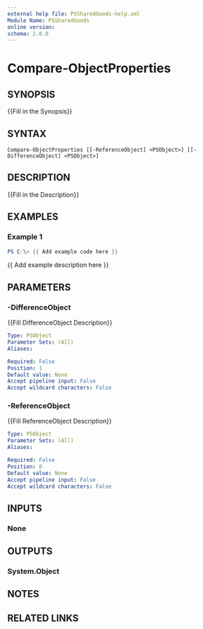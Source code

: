 ```yaml
---
external help file: PSSharedGoods-help.xml
Module Name: PSSharedGoods
online version:
schema: 2.0.0
---
```


# Compare-ObjectProperties

## SYNOPSIS
{{Fill in the Synopsis}}

## SYNTAX

```
Compare-ObjectProperties [[-ReferenceObject] <PSObject>] [[-DifferenceObject] <PSObject>]
```

## DESCRIPTION
{{Fill in the Description}}

## EXAMPLES

### Example 1
```powershell
PS C:\> {{ Add example code here }}
```

{{ Add example description here }}

## PARAMETERS

### -DifferenceObject
{{Fill DifferenceObject Description}}

```yaml
Type: PSObject
Parameter Sets: (All)
Aliases:

Required: False
Position: 1
Default value: None
Accept pipeline input: False
Accept wildcard characters: False
```

### -ReferenceObject
{{Fill ReferenceObject Description}}

```yaml
Type: PSObject
Parameter Sets: (All)
Aliases:

Required: False
Position: 0
Default value: None
Accept pipeline input: False
Accept wildcard characters: False
```

## INPUTS

### None

## OUTPUTS

### System.Object
## NOTES

## RELATED LINKS
